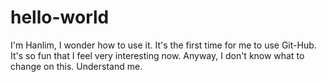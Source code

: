 # hello-world

I'm Hanlim, I wonder how to use it. It's the first time for me to use Git-Hub. It's so fun that I feel very interesting now. Anyway, I don't know what to change on this. Understand me.
